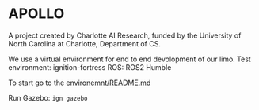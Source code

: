 # APOLLO
A project created by Charlotte AI Research, funded by the University of North Carolina at Charlotte, Department of CS.

We use a virtual environment for end to end devolopment of our limo.
Test environment: ignition-fortress
ROS: ROS2 Humble



To start go to the [environemnt/README.md](https://github.com/Charlotte-AI-Research/apollo/tree/environment/environment)



Run Gazebo:
`ign gazebo`

